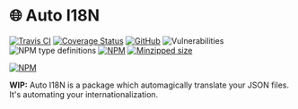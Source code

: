 # 🌐 Auto I18N

[![Travis CI](https://img.shields.io/travis/AnandChowdhary/auto-i18n.svg)](https://travis-ci.org/AnandChowdhary/auto-i18n)
[![Coverage Status](https://coveralls.io/repos/github/AnandChowdhary/auto-i18n/badge.svg?branch=master)](https://coveralls.io/github/AnandChowdhary/auto-i18n?branch=master)
[![GitHub](https://img.shields.io/github/license/anandchowdhary/auto-i18n.svg)](https://github.com/AnandChowdhary/auto-i18n/blob/master/LICENSE)
![Vulnerabilities](https://img.shields.io/snyk/vulnerabilities/github/AnandChowdhary/auto-i18n.svg)
![NPM type definitions](https://img.shields.io/npm/types/auto-i18n.svg)
[![NPM](https://img.shields.io/npm/v/auto-i18n.svg)](https://www.npmjs.com/package/auto-i18n)
[![Minzipped size](https://img.shields.io/bundlephobia/minzip/auto-i18n.svg)](https://www.npmjs.com/package/auto-i18n)

[![NPM](https://nodei.co/npm/auto-i18n.png)](https://www.npmjs.com/package/auto-i18n)

**WIP:** Auto I18N is a package which automagically translate your JSON files. It's automating your internationalization.
